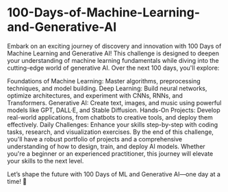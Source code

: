 # 100-Days-of-Machine-Learning-and-Generative-AI
Embark on an exciting journey of discovery and innovation with 100 Days of Machine Learning and Generative AI! This challenge is designed to deepen your understanding of machine learning fundamentals while diving into the cutting-edge world of generative AI. Over the next 100 days, you'll explore:

Foundations of Machine Learning: Master algorithms, preprocessing techniques, and model building.
Deep Learning: Build neural networks, optimize architectures, and experiment with CNNs, RNNs, and Transformers.
Generative AI: Create text, images, and music using powerful models like GPT, DALL·E, and Stable Diffusion.
Hands-On Projects: Develop real-world applications, from chatbots to creative tools, and deploy them effectively.
Daily Challenges: Enhance your skills step-by-step with coding tasks, research, and visualization exercises.
By the end of this challenge, you'll have a robust portfolio of projects and a comprehensive understanding of how to design, train, and deploy AI models. Whether you're a beginner or an experienced practitioner, this journey will elevate your skills to the next level.

Let’s shape the future with 100 Days of ML and Generative AI—one day at a time! 🌟

